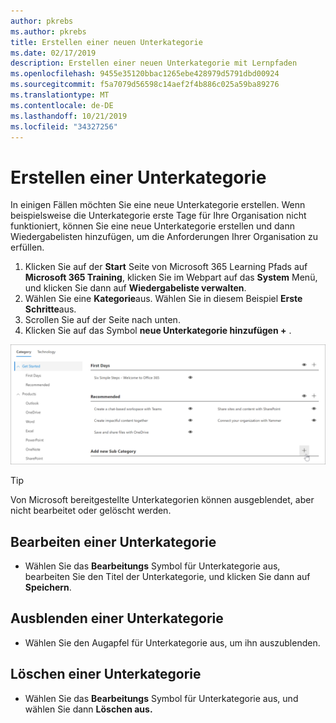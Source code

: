 ```yaml
---
author: pkrebs
ms.author: pkrebs
title: Erstellen einer neuen Unterkategorie
ms.date: 02/17/2019
description: Erstellen einer neuen Unterkategorie mit Lernpfaden
ms.openlocfilehash: 9455e35120bbac1265ebe428979d5791dbd00924
ms.sourcegitcommit: f5a7079d56598c14aef2f4b886c025a59ba89276
ms.translationtype: MT
ms.contentlocale: de-DE
ms.lasthandoff: 10/21/2019
ms.locfileid: "34327256"
---
```

# <a name="create-a-subcategory"></a>Erstellen einer Unterkategorie 
In einigen Fällen möchten Sie eine neue Unterkategorie erstellen. Wenn beispielsweise die Unterkategorie erste Tage für Ihre Organisation nicht funktioniert, können Sie eine neue Unterkategorie erstellen und dann Wiedergabelisten hinzufügen, um die Anforderungen Ihrer Organisation zu erfüllen. 

1. Klicken Sie auf der **Start** Seite von Microsoft 365 Learning Pfads auf **Microsoft 365 Training**, klicken Sie im Webpart auf das **System** Menü, und klicken Sie dann auf **Wiedergabeliste verwalten**. 
2. Wählen Sie eine **Kategorie**aus. Wählen Sie in diesem Beispiel **Erste Schritte**aus.  
3. Scrollen Sie auf der Seite nach unten. 
3. Klicken Sie auf das Symbol **neue Unterkategorie hinzufügen +** .  

![CG-newsubcategory. png](media/cg-newsubcategory.png)

> [!TIP]
> Von Microsoft bereitgestellte Unterkategorien können ausgeblendet, aber nicht bearbeitet oder gelöscht werden. 

## <a name="edit-a-subcategory"></a>Bearbeiten einer Unterkategorie
- Wählen Sie das **Bearbeitungs** Symbol für Unterkategorie aus, bearbeiten Sie den Titel der Unterkategorie, und klicken Sie dann auf **Speichern**.

## <a name="hide-a-subcategory"></a>Ausblenden einer Unterkategorie
- Wählen Sie den Augapfel für Unterkategorie aus, um ihn auszublenden. 

## <a name="delete-a-subcategory"></a>Löschen einer Unterkategorie
- Wählen Sie das **Bearbeitungs** Symbol für Unterkategorie aus, und wählen Sie dann **Löschen aus.** 
